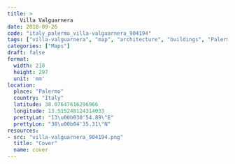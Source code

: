 ```yaml
---
title: > 
    Villa Valguarnera
date: 2018-09-26
code: "italy_palermo_villa-valguarnera_904194"
tags: ["villa-valguarnera", "map", "architecture", "buildings", "Palermo", "Italy"]
categories: ["Maps"]
draft: false
format:
  width: 210
  height: 297
  unit: 'mm'
location:
  place: "Palermo"
  country: "Italy"
  latitude: 38.07647616296966
  longitude: 13.515248124314033
  prettyLat: "13\u00b030'54.89\"E"
  prettyLon: "38\u00b04'35.31\"N"
resources:
- src: "villa-valguarnera_904194.png"
  title: "Cover"
  name: cover
---
```

